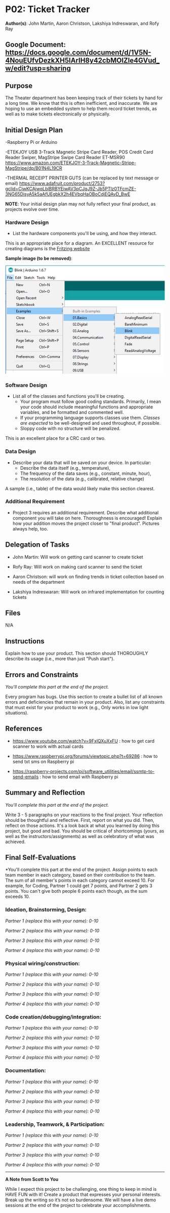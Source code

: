 # P02: Ticket Tracker 


**Author(s)**: John Martin, Aaron Christson, Lakshiya Indreswaran, and Rofy Ray

**Google Document**: https://docs.google.com/document/d/1V5N-4NouEUfvDezkXH5lArIH8y42cbMOIZle4GVud_w/edit?usp=sharing
---
## Purpose

The Theater department has been keeping track of their tickets by hand for a long time. We know that this is often inefficient, and inaccurate. We are hoping to use an embedded system to help them record ticket trends, as well as to make tickets electronically or physically. 

## Initial Design Plan

-Raspberry Pi or Arduino

-ETEKJOY USB 3-Track Magnetic Stripe Card Reader, POS Credit Card Reader Swiper, MagStripe Swipe Card Reader ET-MSR90 
https://www.amazon.com/ETEKJOY-3-Track-Magnetic-Stripe-MagStripe/dp/B01N4L19CR

-THERMAL RECEIPT PRINTER GUTS (can be replaced by text message or email)
https://www.adafruit.com/product/2753?gclid=CjwKCAjwqLblBRBYEiwAV3pCJqJ9Z-Jb5PTlz0TFcmZE-3NG65DisyA5k5aAfUEgbkX2h4EVbqHaOBoCdjEQAvD_BwE


**NOTE**: Your initial design plan may not fully reflect your final product,
as projects evolve over time.

### Hardware Design
- List the hardware components you'll be using, and how they interact. 

This is an appropriate place for a diagram. An EXCELLENT resource 
for creating diagrams is the [Fritzing website](http://fritzing.org/home/ "Fritzing website")

**Sample image (to be removed)**:

![A sample image to show how to add one to a repo](images/example.png "A sample image. This is the text that appears.")

### Software Design
- List all of the classes and functions you'll be creating.
  - Your program must follow good coding standards. 
  Primarily, I mean your code should include meaningful functions 
  and appropriate variables, and be formatted and commented well. 
  - If your programming language supports classes use them. *Classes are expected* to be well-designed and used throughout, if possible.
  - Sloppy code with no structure will be penalized. 

This is an excellent place for a CRC card or two.

### Data Design
- Describe your data that will be saved on your device. In particular:
  - Describe the data itself (e.g., temperature), 
  - The frequency of the data saves (e.g., constant, minute, hour), 
  - The resolution of the data (e.g., calibrated, relative change)

A sample (i.e., table) of the data would likely make this section clearest.

### Additional Requirement
- Project 3 requires an additional requirement. Describe what additional component you will take on here. 
Thoroughness is encouraged! Explain how your addition moves the project closer to "final product". 
Pictures always help, too.

## Delegation of Tasks

- John Martin: Will work on getting card scanner to create ticket 

- Rofy Ray: Will work on making card scanner to send the ticket 

- Aaron Christson: will work on finding trends in ticket collection based on needs of the department

- Lakshiya Indreswaran: Will work on infrared implementation for counting tickets

## Files

N/A

## Instructions
Explain how to use your product. 
This section should THOROUGHLY describe its usage (i.e., more than just "Push start").

## Errors and Constraints
*You'll complete this part at the end of the project.*

Every program has bugs. Use this section to create a bullet list of
all known errors and deficiencies that remain in your product. 
Also, list any constraints that must exist for your product to work 
(e.g., Only works in low light situations).

## References

- https://www.youtube.com/watch?v=9FxlQXuXxFU : how to get card scanner to work with actual cards 

- https://www.raspberrypi.org/forums/viewtopic.php?t=69286 : how to send txt sms on Raspberry pi

- https://raspberry-projects.com/pi/software_utilities/email/ssmtp-to-send-emails : how to send email with Raspberry pi 


## Summary and Reflection
*You'll complete this part at the end of the project.*

Write 3 - 5 paragraphs on your reactions to the final project. 
Your reflection should be thoughtful and reflective. 
First, report on what you did. Then, reflect on those actions. 
It's a look back at what you learned by doing this project, but good and bad. 
You should be critical of shortcomings (yours, as well as the instructors/assignments) 
as well as celebratory of what was achieved.

## Final Self-Evaluations
*You'll complete this part at the end of the project. 
Assign points to each team member in each category, based on their contribution to the team. 
The sum of all member's points in each category cannot exceed 10. 
For example, for Coding, Partner 1 could get 7 points, and Partner 2 gets 3 points. 
You can't give both people 6 points each though, as the sum exceeds 10.

### Ideation, Brainstorming, Design:

*Partner 1 (replace this with your name): 0-10*

*Partner 2 (replace this with your name): 0-10*

*Partner 3 (replace this with your name): 0-10*

*Partner 4 (replace this with your name): 0-10*

### Physical wiring/construction: 

*Partner 1 (replace this with your name): 0-10*

*Partner 2 (replace this with your name): 0-10*

*Partner 3 (replace this with your name): 0-10*

*Partner 4 (replace this with your name): 0-10*

### Code creation/debugging/integration: 

*Partner 1 (replace this with your name): 0-10*

*Partner 2 (replace this with your name): 0-10*

*Partner 3 (replace this with your name): 0-10*

*Partner 4 (replace this with your name): 0-10*

### Documentation:

*Partner 1 (replace this with your name): 0-10*

*Partner 2 (replace this with your name): 0-10*

*Partner 3 (replace this with your name): 0-10*

*Partner 4 (replace this with your name): 0-10*

### Leadership, Teamwork, & Participation:

*Partner 1 (replace this with your name): 0-10*

*Partner 2 (replace this with your name): 0-10*

*Partner 3 (replace this with your name): 0-10*

*Partner 4 (replace this with your name): 0-10*


---
**A Note from Scott to You**

While I expect this project to be challenging, one
thing to keep in mind is HAVE FUN with it! Create a product that
expresses your personal interests. Break up the writing so it’s not so burdensome.
We will have a live demo sessions at the end of the project to celebrate your accomplishments.
